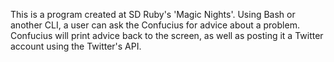 This is a program created at SD Ruby's 'Magic Nights'.  Using Bash or another CLI, a user can ask the Confucius for advice about a problem.  Confucius will print advice back to the screen, as well as posting it a Twitter account using the Twitter's API.
